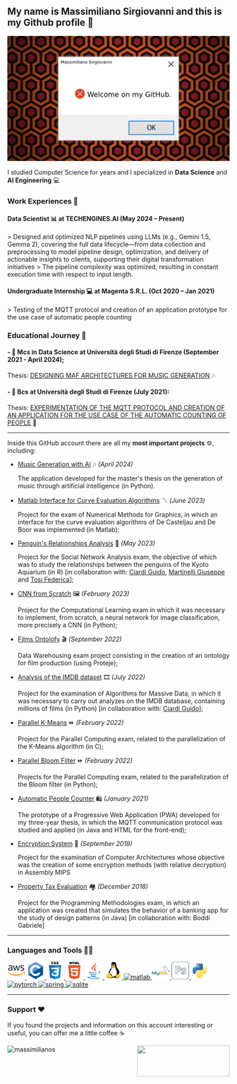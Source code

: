 <h2>My name is Massimiliano Sirgiovanni and this is my Github profile 🦆</h2>

<img src=intro_img.png> 

I studied Computer Science for years and I specialized in **Data Science** and **AI Engineering** 💻

<h3>Work Experiences 💼</h3>
<h4>Data Scientist 📊 at TECHENGINES.AI (May 2024 – Present)</h4>
<p>> Designed and optimized NLP pipelines using LLMs (e.g., Gemini
1.5, Gemma 2), covering the full data lifecycle—from data collection and preprocessing to model pipeline design, optimization,
and delivery of actionable insights to clients, supporting their
digital transformation initiatives
> The pipeline complexity was optimized, resulting in constant execution time with respect to input length.</p>

<h4>Undergraduate Internship 💻 at Magenta S.R.L. (Oct 2020 – Jan 2021)</h4>
<p>> Testing of the MQTT protocol and creation of an application prototype for the use case of automatic people counting</p>


<h3>Educational Journey 🎒</h3>
<h4>
- 📔 Mcs in Data Science at Università degli Studi di Firenze (September 2021 - April 2024);</h4>
  <p> Thesis: <a href=https://github.com/massimilianoSirgiovanni/MusicGenerationThesis>DESIGNING MAF ARCHITECTURES FOR MUSIC GENERATION</a> 🎶 </p>
<h4>
- 📔 Bcs at Università degli Studi di Firenze (July 2021):</h4>
  <p> Thesis: <a href=https://github.com/massimilianoSirgiovanni/PersonCounter_Thesis_Project>EXPERIMENTATION OF THE MQTT PROTOCOL AND CREATION OF AN APPLICATION FOR THE USE CASE OF THE AUTOMATIC COUNTING OF PEOPLE</a> 👤</p>


<hr>

Inside this GitHub account there are all my **most important projects** ⚙️, including:
- <a href=https://github.com/massimilianoSirgiovanni/MusicGenerationThesis>Music Generation with AI</a> 🎶 *(April 2024)*
  <p>The application developed for the master's thesis on the generation of music through artificial intelligence (in Python).</p>
- <a href=https://github.com/massimilianoSirgiovanni/Matlab-Interface-for-curveEvaluation-Algorithms>Matlab Interface for Curve Evaluation Algorithms</a> 〽️ *(June 2023)*
  <p>Project for the exam of Numerical Methods for Graphics, in which an interface for the curve evaluation algorithms of De Casteljau and De Boor was implemented (in Matlab);</p>
- <a href=https://github.com/massimilianoSirgiovanni/Penguins-Relationship-Analysis>Penguin's Relationships Analysis</a> 🐧 *(May 2023)*
  <p>Project for the Social Network Analysis exam, the objective of which was to study the relationships between the penguins of the Kyoto Aquarium (in R)
     [in collaboration with: <a href=https://github.com/guidociardi>Ciardi Guido</a>, <a href=https://github.com/JosephMartinelli>Martinelli Giuseppe</a> and <a href=https://github.com/federicatosi>Tosi Federica</a>];</p>
- <a href=https://github.com/massimilianoSirgiovanni/CNN-From-Scratch>CNN from Scratch</a> 🖼 *(February 2023)*
  <p>Project for the Computational Learning exam in which it was necessary to implement, from scratch, a neural network for image classification, more precisely a CNN (in Python);</p>
- <a href=https://github.com/massimilianoSirgiovanni/Films_Ontology>Films Ontolofy</a> 🎬 *(September 2022)*
  <p>Data Warehousing exam project consisting in the creation of an ontology for film production (using Proteje);</p>
- <a href=https://github.com/massimilianoSirgiovanni/IMDB-DatasetAnalysis>Analysis of the IMDB dataset</a> 🎞 *(July 2022)*
  <p>Project for the examination of Algorithms for Massive Data, in which it was necessary to carry out analyzes on the IMDB database, containing millions of films (in Python) [in collaboration with: <a href=https://github.com/guidociardi>Ciardi Guido</a>];</p>
- <a href=https://github.com/massimilianoSirgiovanni/ProjectsParallelComputing/tree/main/K-Means>Parallel K-Means</a> ⏩ *(February 2022)*
  <p>Project for the Parallel Computing exam, related to the parallelization of the K-Means algorithm (in C);
- <a href=https://github.com/massimilianoSirgiovanni/ProjectsParallelComputing/tree/main/Bloom-Filter>Parallel Bloom Filter</a> ⏩ *(February 2022)*
  <p>Projects for the Parallel Computing exam, related to the parallelization of the Bloom filter (in Python);</p>
- <a href=https://github.com/massimilianoSirgiovanni/PersonCounter_Thesis_Project>Automatic People Counter</a> 🛍 *(January 2021)*
  <p>The prototype of a Progressive Web Application (PWA) developed for my three-year thesis, in which the MQTT communication protocol was studied and applied (in Java and HTML for the front-end);</p>
- <a href=https://github.com/massimilianoSirgiovanni/Encryption-System-in-MIPS>Encryption System</a> 📠 *(September 2019)*
  <p>Project for the examination of Computer Architectures whose objective was the creation of some encryption methods (with relative decryption) in Assembly MIPS</p>
- <a href=https://github.com/massimilianoSirgiovanni/Project-Property-Tax>Property Tax Evaluation</a> 🏘 *(December 2018)*
  <p>Project for the Programming Methodologies exam, in which an application was created that simulates the behavior of a banking app for the study of design patterns (in Java) [in collaboration with: Boddi Gabriele]</p>

<hr>
<h3 align="left">Languages and Tools 👨‍💻</h3>
<p align="left"> <a href="https://aws.amazon.com" target="_blank" rel="noreferrer"> <img src="https://raw.githubusercontent.com/devicons/devicon/master/icons/amazonwebservices/amazonwebservices-original-wordmark.svg" alt="aws" width="40" height="40"/> </a> <a href="https://www.cprogramming.com/" target="_blank" rel="noreferrer"> <img src="https://raw.githubusercontent.com/devicons/devicon/master/icons/c/c-original.svg" alt="c" width="40" height="40"/> </a> <a href="https://www.w3schools.com/css/" target="_blank" rel="noreferrer"> <img src="https://raw.githubusercontent.com/devicons/devicon/master/icons/css3/css3-original-wordmark.svg" alt="css3" width="40" height="40"/> </a> <a href="https://www.w3.org/html/" target="_blank" rel="noreferrer"> <img src="https://raw.githubusercontent.com/devicons/devicon/master/icons/html5/html5-original-wordmark.svg" alt="html5" width="40" height="40"/> </a> <a href="https://www.java.com" target="_blank" rel="noreferrer"> <img src="https://raw.githubusercontent.com/devicons/devicon/master/icons/java/java-original.svg" alt="java" width="40" height="40"/> </a> <a href="https://www.linux.org/" target="_blank" rel="noreferrer"> <img src="https://raw.githubusercontent.com/devicons/devicon/master/icons/linux/linux-original.svg" alt="linux" width="40" height="40"/> </a> <a href="https://www.mathworks.com/" target="_blank" rel="noreferrer"> <img src="https://upload.wikimedia.org/wikipedia/commons/2/21/Matlab_Logo.png" alt="matlab" width="40" height="40"/> </a> <a href="https://www.mysql.com/" target="_blank" rel="noreferrer"> <img src="https://raw.githubusercontent.com/devicons/devicon/master/icons/mysql/mysql-original-wordmark.svg" alt="mysql" width="40" height="40"/> </a> <a href="https://www.photoshop.com/en" target="_blank" rel="noreferrer"> <img src="https://raw.githubusercontent.com/devicons/devicon/master/icons/photoshop/photoshop-line.svg" alt="photoshop" width="40" height="40"/> </a> <a href="https://www.python.org" target="_blank" rel="noreferrer"> <img src="https://raw.githubusercontent.com/devicons/devicon/master/icons/python/python-original.svg" alt="python" width="40" height="40"/> </a> <a href="https://pytorch.org/" target="_blank" rel="noreferrer"> <img src="https://www.vectorlogo.zone/logos/pytorch/pytorch-icon.svg" alt="pytorch" width="40" height="40"/> </a> <a href="https://spring.io/" target="_blank" rel="noreferrer"> <img src="https://www.vectorlogo.zone/logos/springio/springio-icon.svg" alt="spring" width="40" height="40"/> </a> <a href="https://www.sqlite.org/" target="_blank" rel="noreferrer"> <img src="https://www.vectorlogo.zone/logos/sqlite/sqlite-icon.svg" alt="sqlite" width="40" height="40"/> </a> </p>
<hr>

<h3 align="left">Support ❤️</h3>
<p>If you found the projects and information on this account interesting or useful, you can offer me a little coffee ☕️</p>
<p><a href="https://ko-fi.com/massimilianos" target="_blank"> <img align="left" src="https://cdn.ko-fi.com/cdn/kofi3.png?v=3" height="50" width="210" alt="massimilianos" /></a>
<a href="https://www.paypal.me/waifuEcchiBot" target="_blank"> <img align="right" src="https://raw.githubusercontent.com/aha999/DonateButtons/master/Paypal.png" height="70" width="210"/></a></p>



<!--
**massimilianoSirgiovanni/massimilianoSirgiovanni** is a ✨ _special_ ✨ repository because its `README.md` (this file) appears on your GitHub profile.

Here are some ideas to get you started:

- 🔭 I’m currently working on ...
- 🌱 I’m currently learning ...
- 👯 I’m looking to collaborate on ...
- 🤔 I’m looking for help with ...
- 💬 Ask me about ...
- 📫 How to reach me: ...
- 😄 Pronouns: ...
- ⚡ Fun fact: ...
-->
